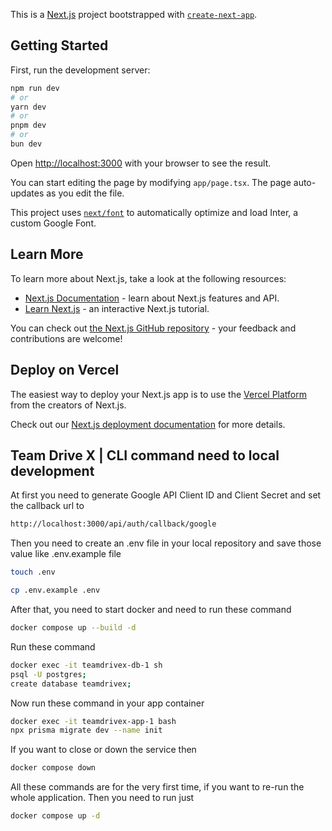 This is a [Next.js](https://nextjs.org/) project bootstrapped with [`create-next-app`](https://github.com/vercel/next.js/tree/canary/packages/create-next-app).

## Getting Started

First, run the development server:

```bash
npm run dev
# or
yarn dev
# or
pnpm dev
# or
bun dev
```

Open [http://localhost:3000](http://localhost:3000) with your browser to see the result.

You can start editing the page by modifying `app/page.tsx`. The page auto-updates as you edit the file.

This project uses [`next/font`](https://nextjs.org/docs/basic-features/font-optimization) to automatically optimize and load Inter, a custom Google Font.

## Learn More

To learn more about Next.js, take a look at the following resources:

- [Next.js Documentation](https://nextjs.org/docs) - learn about Next.js features and API.
- [Learn Next.js](https://nextjs.org/learn) - an interactive Next.js tutorial.

You can check out [the Next.js GitHub repository](https://github.com/vercel/next.js/) - your feedback and contributions are welcome!

## Deploy on Vercel

The easiest way to deploy your Next.js app is to use the [Vercel Platform](https://vercel.com/new?utm_medium=default-template&filter=next.js&utm_source=create-next-app&utm_campaign=create-next-app-readme) from the creators of Next.js.

Check out our [Next.js deployment documentation](https://nextjs.org/docs/deployment) for more details.

## Team Drive X | CLI command need to local development

At first you need to generate Google API Client ID and Client Secret and set the callback url to 

```sh
http://localhost:3000/api/auth/callback/google
```

Then you need to create an .env file in your local repository and save those value like .env.example file

```sh
touch .env

cp .env.example .env
```

After that, you need to start docker and need to run these command

```sh
docker compose up --build -d
```

Run these command

```sh
docker exec -it teamdrivex-db-1 sh
psql -U postgres;
create database teamdrivex;
```

Now run these command in your app container

```sh
docker exec -it teamdrivex-app-1 bash
npx prisma migrate dev --name init
```

If you want to close or down the service then

```sh
docker compose down
```

All these commands are for the very first time, if you want to re-run the whole application. Then you need to run just

```sh
docker compose up -d
```
